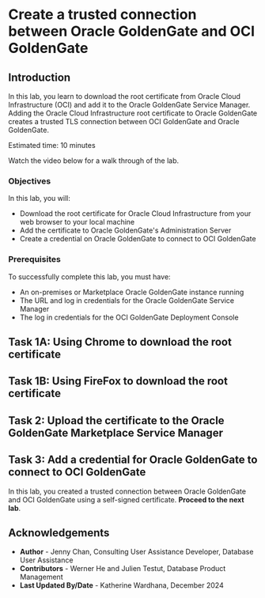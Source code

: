 # Create a trusted connection between Oracle GoldenGate and OCI GoldenGate

## Introduction

In this lab, you learn to download the root certificate from Oracle Cloud Infrastructure (OCI) and add it to the Oracle GoldenGate Service Manager.  Adding the Oracle Cloud Infrastructure root certificate to Oracle GoldenGate creates a trusted TLS connection between OCI GoldenGate and Oracle GoldenGate.

Estimated time: 10 minutes

Watch the video below for a walk through of the lab.
[](youtube:c73kK9JDuo8)

### Objectives

In this lab, you will:

* Download the root certificate for Oracle Cloud Infrastructure from your web browser to your local machine
* Add the certificate to Oracle GoldenGate's Administration Server
* Create a credential on Oracle GoldenGate to connect to OCI GoldenGate

### Prerequisites

To successfully complete this lab, you must have:

* An on-premises or Marketplace Oracle GoldenGate instance running
* The URL and log in credentials for the Oracle GoldenGate Service Manager
* The log in credentials for the OCI GoldenGate Deployment Console

## Task 1A: Using Chrome to download the root certificate

[](include:01a-chrome-root-certificate.md)

## Task 1B: Using FireFox to download the root certificate

[](include:01b-firefox-root-certificate.md)

## Task 2: Upload the certificate to the Oracle GoldenGate Marketplace Service Manager

[](include:02-upload-certificate.md)

## Task 3: Add a credential for Oracle GoldenGate to connect to OCI GoldenGate

[](include:03-add-credential.md)

In this lab, you created a trusted connection between Oracle GoldenGate and OCI GoldenGate using a self-signed certificate. **Proceed to the next lab**.

## Acknowledgements
* **Author** - Jenny Chan, Consulting User Assistance Developer, Database User Assistance
* **Contributors** -  Werner He and Julien Testut, Database Product Management
* **Last Updated By/Date** - Katherine Wardhana, December 2024
